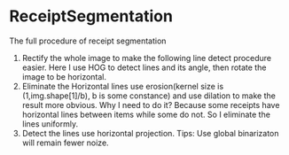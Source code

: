 # ReceiptSegmentation
The full procedure of receipt segmentation 
1. Rectify the whole image to make the following line detect procedure easier. Here I use HOG to detect lines and its angle, then rotate the image to be horizontal.
2. Eliminate the Horizontal lines use erosion(kernel size is (1,img.shape[1]/b), b is some constance) and use dilation to make the result more obvious. Why I need to do it? Because some receipts have horizontal lines between items while some do not. So I eliminate the lines uniformly.
3. Detect the lines use horizontal projection. Tips: Use global binarizaton will remain fewer noize.
